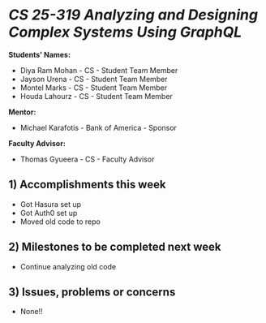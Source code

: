 # *CS 25-319 Analyzing and Designing Complex Systems Using GraphQL*

**Students' Names:**
-  Diya Ram Mohan - CS - Student Team Member
-  Jayson Urena - CS - Student Team Member
-  Montel Marks - CS - Student Team Member
-  Houda Lahourz - CS - Student Team Member

**Mentor:**
- Michael Karafotis - Bank of America - Sponsor 

**Faculty Advisor:**
- Thomas Gyueera - CS - Faculty Advisor

## 1) Accomplishments this week ##
   - Got Hasura set up
   - Got Auth0 set up
   - Moved old code to repo

## 2) Milestones to be completed next week ##
   - Continue analyzing old code

## 3) Issues, problems or concerns ##
   - None!!   


